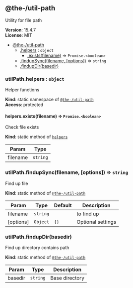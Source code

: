 <!--- Code generated by @the-/script-doc. DO NOT EDIT. -->

<a name="module_@the-/util-path"></a>

## @the-/util-path
Utility for file path

**Version**: 15.4.7  
**License**: MIT  

* [@the-/util-path](#module_@the-/util-path)
    * [.helpers](#module_@the-/util-path.helpers) : <code>object</code>
        * [.exists(filename)](#module_@the-/util-path.helpers.exists) ⇒ <code>Promise.&lt;boolean&gt;</code>
    * [.findupSync(filename, [options])](#module_@the-/util-path.findupSync) ⇒ <code>string</code>
    * [.findupDir(basedir)](#module_@the-/util-path.findupDir)

<a name="module_@the-/util-path.helpers"></a>

### utilPath.helpers : <code>object</code>
Helper functions

**Kind**: static namespace of [<code>@the-/util-path</code>](#module_@the-/util-path)  
**Access**: protected  
<a name="module_@the-/util-path.helpers.exists"></a>

#### helpers.exists(filename) ⇒ <code>Promise.&lt;boolean&gt;</code>
Check file exists

**Kind**: static method of [<code>helpers</code>](#module_@the-/util-path.helpers)  

| Param | Type |
| --- | --- |
| filename | <code>string</code> | 

<a name="module_@the-/util-path.findupSync"></a>

### utilPath.findupSync(filename, [options]) ⇒ <code>string</code>
Find up file

**Kind**: static method of [<code>@the-/util-path</code>](#module_@the-/util-path)  

| Param | Type | Default | Description |
| --- | --- | --- | --- |
| filename | <code>string</code> |  | to find up |
| [options] | <code>Object</code> | <code>{}</code> | Optional settings |

<a name="module_@the-/util-path.findupDir"></a>

### utilPath.findupDir(basedir)
Find up directory contains path

**Kind**: static method of [<code>@the-/util-path</code>](#module_@the-/util-path)  

| Param | Type | Description |
| --- | --- | --- |
| basedir | <code>string</code> | Base directory |

